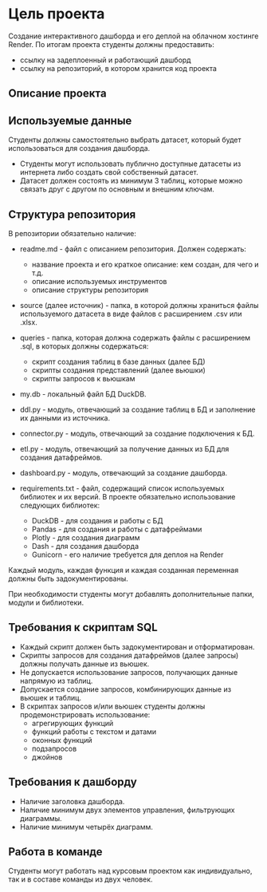 # Цель проекта 
Создание интерактивного дашборда и его деплой на облачном хостинге Render. По итогам проекта студенты должны предоставить: 
 
- ссылку на задеплоенный и работающий дашборд 
- ссылку на репозиторий, в котором хранится код проекта 

## Описание проекта 

## Используемые данные 
 
Студенты должны самостоятельно выбрать датасет, который будет использоваться для создания дашборда.  
 
- Студенты могут использовать публично доступные датасеты из интернета либо создать свой собственный датасет. 
- Датасет должен состоять из минимум 3 таблиц, которые можно связать друг с другом по основным и внешним ключам. 
## Структура репозитория 

В репозитории обязательно наличие: 
 
- readme.md - файл с описанием репозитория. Должен содержать: 
  - название проекта и его краткое описание: кем создан, для чего и т.д. 
  - описание используемых инструментов 
  - описание структуры репозитория 
 
- source (далее источник) - папка, в которой должны храниться файлы используемого датасета в виде файлов с расширением .csv или .xlsx. 
 
- queries - папка, которая должна содержать файлы с расширением .sql, в которых должны содержаться: 
  - скрипт создания таблиц в базе данных (далее БД) 
  - скрипты создания представлений (далее вьюшки) 
  - скрипты запросов к вьюшкам 
 
- my.db - локальный файл БД DuckDB. 
 
- ddl.py - модуль, отвечающий за создание таблиц в БД и заполнение их данными из источника. 
 
- connector.py - модуль, отвечающий за создание подключения к БД. 
 
- etl.py - модуль, отвечающий за получение данных из БД для создания датафреймов. 
 
- dashboard.py - модуль, отвечающий за создание дашборда. 
 
- requirements.txt - файл, содержащий список используемых библиотек и их версий. В проекте обязательно использование следующих библиотек: 
  - DuckDB - для создания и работы с БД 
  - Pandas - для создания и работы с датафреймами 
  - Plotly - для создания диаграмм 
  - Dash - для создания дашборда 
  - Gunicorn - его наличие требуется для деплоя на Render 
 
Каждый модуль, каждая функция и каждая созданная переменная должны быть задокументированы. 
 
При необходимости студенты могут добавлять дополнительные папки, модули и библиотеки. 

## Требования к скриптам SQL
- Каждый скрипт должен быть задокументирован и отформатирован. 
- Скрипты запросов для создания датафреймов (далее запросы) должны получать данные из вьюшек. 
- Не допускается использование запросов, получающих данные напрямую из таблиц. 
- Допускается создание запросов, комбинирующих данные из вьюшек и таблиц. 
- В скриптах запросов и/или вьюшек студенты должны продемонстрировать использование: 
  - агрегирующих функций 
  - функций работы с текстом и датами 
  - оконных функций 
  - подзапросов 
  - джойнов 
## Требования к дашборду 

- Наличие заголовка дашборда. 
- Наличие минимум двух элементов управления, фильтрующих диаграммы. 
- Наличие минимум четырёх диаграмм. 
## Работа в команде 

Студенты могут работать над курсовым проектом как индивидуально, так и в составе команды из двух человек.